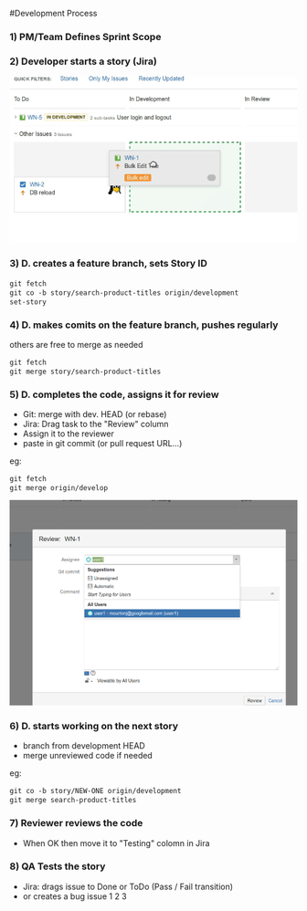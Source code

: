 #Development Process

### 1) PM/Team Defines Sprint Scope

### 2) Developer starts a story (Jira)
![](start_story.png) 

### 3) D. creates a feature branch, sets Story ID
	git fetch
	git co -b story/search-product-titles origin/development
	set-story

### 4) D. makes comits on the feature branch, pushes regularly
others are free to merge as needed

	git fetch
	git merge story/search-product-titles

### 5) D. completes the code, assigns it for review
- Git: merge with dev. HEAD (or rebase)
- Jira: Drag task to the "Review" column
- Assign it to the reviewer
- paste in git commit (or pull request URL...)

eg:

	git fetch
	git merge origin/develop

![](review.png) 

### 6) D. starts working on the next story
- branch from development HEAD
- merge unreviewed code if needed

eg:

	git co -b story/NEW-ONE origin/development
	git merge search-product-titles


### 7) Reviewer reviews the code
- When OK then move it to "Testing" colomn in Jira

### 8) QA Tests the story
- Jira: drags issue to Done or ToDo (Pass / Fail transition)
- or creates a bug issue
1
2
3
